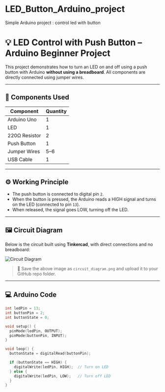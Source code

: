 # LED_Button_Arduino_project
Simple Arduino project : control led with button
# 💡 LED Control with Push Button – Arduino Beginner Project

This project demonstrates how to turn an LED on and off using a push button with Arduino **without using a breadboard**. All components are directly connected using jumper wires.

---

## 🧰 Components Used

| Component      | Quantity |
|----------------|----------|
| Arduino Uno    | 1        |
| LED            | 1        |
| 220Ω Resistor  | 2        |
| Push Button    | 1        |
| Jumper Wires   | 5–6      |
| USB Cable      | 1        |

---

## ⚙️ Working Principle

- The push button is connected to digital pin `2`.
- When the button is pressed, the Arduino reads a HIGH signal and turns on the LED (connected to pin `13`).
- When released, the signal goes LOW, turning off the LED.

---

## 🖼️ Circuit Diagram

Below is the circuit built using **Tinkercad**, with direct connections and no breadboard:

![Circuit Diagram](17541520832054854896522327921425.jpg)

> 🔁 Save the above image as `circuit_diagram.png` and upload it to your GitHub repo folder.

---

## 💻 Arduino Code

```cpp
int ledPin = 13;       
int buttonPin = 2;     
int buttonState = 0;

void setup() {
  pinMode(ledPin, OUTPUT);
  pinMode(buttonPin, INPUT);
}

void loop() {
  buttonState = digitalRead(buttonPin);

  if (buttonState == HIGH) {
    digitalWrite(ledPin, HIGH);  // Turn on LED
  } else {
    digitalWrite(ledPin, LOW);   // Turn off LED
  }
}
